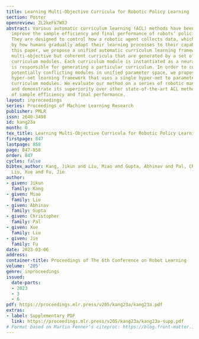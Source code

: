 ```yaml
---
title: Learning Multi-Objective Curricula for Robotic Policy Learning
section: Poster
openreview: ZL2keFk7WXJ
abstract: Various automatic curriculum learning (ACL) methods have been proposed to
  improve the sample efficiency and final performance of robots’ policies learning.
  They are designed to control how a robotic agent collects data, which is inspired
  by how humans gradually adapt their learning processes to their capabilities. In
  this paper, we propose a unified automatic curriculum learning framework to create
  multi-objective but coherent curricula that are generated by a set of parametric
  curriculum modules. Each curriculum module is instantiated as a neural network and
  is responsible for generating a particular curriculum. In order to coordinate those
  potentially conflicting modules in unified parameter space, we propose a multi-task
  hyper-net learning framework that uses a single hyper-net to parameterize all those
  curriculum modules. We evaluate our method on a series of robotic manipulation tasks
  and demonstrate its superiority over other state-of-the-art ACL methods in terms
  of sample efficiency and final performance.
layout: inproceedings
series: Proceedings of Machine Learning Research
publisher: PMLR
issn: 2640-3498
id: kang23a
month: 0
tex_title: Learning Multi-Objective Curricula for Robotic Policy Learning
firstpage: 847
lastpage: 858
page: 847-858
order: 847
cycles: false
bibtex_author: Kang, Jikun and Liu, Miao and Gupta, Abhinav and Pal, Christopher and
  Liu, Xue and Fu, Jie
author:
- given: Jikun
  family: Kang
- given: Miao
  family: Liu
- given: Abhinav
  family: Gupta
- given: Christopher
  family: Pal
- given: Xue
  family: Liu
- given: Jie
  family: Fu
date: 2023-03-06
address:
container-title: Proceedings of The 6th Conference on Robot Learning
volume: '205'
genre: inproceedings
issued:
  date-parts:
  - 2023
  - 3
  - 6
pdf: https://proceedings.mlr.press/v205/kang23a/kang23a.pdf
extras:
- label: Supplementary PDF
  link: https://proceedings.mlr.press/v205/kang23a/kang23a-supp.pdf
# Format based on Martin Fenner's citeproc: https://blog.front-matter.io/posts/citeproc-yaml-for-bibliographies/
---
```

